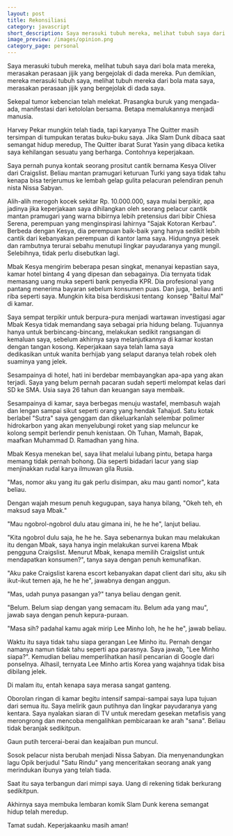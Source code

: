 ```yaml
---
layout: post
title: Rekonsiliasi
category: javascript
short_description: Saya merasuki tubuh mereka, melihat tubuh saya dari bola mata mereka.
image_preview: /images/opinion.png
category_page: personal
---
```


Saya merasuki tubuh mereka, melihat tubuh saya dari bola mata mereka, merasakan perasaan jijik yang bergejolak di dada mereka. Pun demikian, mereka merasuki tubuh saya, melihat tubuh mereka dari bola mata saya, merasakan perasaan jijik yang bergejolak di dada saya.



Sekepal tumor kebencian telah melekat. Prasangka buruk yang mengada-ada, manifestasi dari ketololan bersama. Betapa memalukannya menjadi manusia.



Harvey Pekar mungkin telah tiada, tapi karyanya The Quitter masih tersimpan di tumpukan teratas buku-buku saya. Jika Slam Dunk dibaca saat semangat hidup meredup, The Quitter ibarat Surat Yasin yang dibaca ketika saya kehilangan sesuatu yang berharga. Contohnya keperjakaan.



Saya pernah punya kontak seorang prositut cantik bernama Kesya Oliver dari Craigslist. Beliau mantan pramugari keturuan Turki yang saya tidak tahu kenapa bisa terjerumus ke lembah gelap gulita pelacuran pelendiran penuh nista Nissa Sabyan.



Alih-alih merogoh kocek sekitar Rp. 10.000.000, saya mulai berpikir, apa jadinya jika keperjakaan saya dihilangkan oleh seorang pelacur cantik mantan pramugari yang warna bibirnya lebih pretensius dari bibir Chiesa Serena, perempuan yang menginspirasi lahirnya "Sajak Kotoran Kerbau". Berbeda dengan Kesya, dia perempuan baik-baik yang hanya sedikit lebih cantik dari kebanyakan perempuan di kantor lama saya. Hidungnya pesek dan rambutnya terurai sebahu menutupi lingkar payudaranya yang mungil. Selebihnya, tidak perlu disebutkan lagi.



Mbak Kesya mengirim beberapa pesan singkat, menanyai kepastian saya, kamar hotel bintang 4 yang dipesan dan sebagainya. Dia ternyata tidak memasang uang muka seperti bank penyedia KPR. Dia profesional yang pantang menerima bayaran sebelum konsumen puas. Dan juga,  beliau anti riba seperti saya. Mungkin kita bisa berdiskusi tentang  konsep "Baitul Mal" di kamar.



Saya sempat terpikir untuk berpura-pura menjadi wartawan investigasi agar Mbak Kesya tidak memandang saya sebagai pria hidung belang. Tujuannya hanya untuk berbincang-bincang, melakukan sedikit rangsangan di kemaluan saya, sebelum akhirnya saya melanjutkannya di kamar kostan dengan tangan kosong. Keperjakaan saya telah lama saya dedikasikan untuk wanita berhijab yang selaput daranya telah robek oleh suaminya yang jelek.



Sesampainya di hotel, hati ini berdebar membayangkan apa-apa yang akan terjadi. Saya yang belum pernah pacaran sudah seperti melompat kelas dari SD ke SMA. Usia saya 26 tahun dan keuangan saya membaik.



Sesampainya di kamar, saya berbegas menuju wastafel, membasuh wajah dan lengan sampai sikut seperti orang yang hendak Tahajud. Satu kotak berlabel "Sutra" saya genggam dan dikeluarkanlah selembar polimer hidrokarbon yang akan menyelubungi roket yang siap meluncur ke kolong sempit berlendir penuh kenistaan. Oh Tuhan, Mamah, Bapak, maafkan Muhammad D. Ramadhan yang hina.



Mbak Kesya menekan bel, saya lihat melalui lubang pintu, betapa harga memang tidak pernah bohong. Dia seperti bidadari lacur yang siap menjinakkan rudal karya ilmuwan gila Rusia.



"Mas, nomor aku yang itu gak perlu disimpan, aku mau ganti nomor", kata beliau.



Dengan wajah mesum penuh kegugupan, saya hanya bilang, "Okeh teh, eh maksud saya Mbak."



"Mau ngobrol-ngobrol dulu atau gimana ini, he he he", lanjut beliau.



"Kita ngobrol dulu saja, he he he. Saya sebenarnya bukan mau melakukan itu dengan Mbak, saya hanya ingin melakukan survei karena Mbak pengguna Craigslist. Menurut Mbak, kenapa memilih Craigslist untuk mendapatkan konsumen?", tanya saya dengan penuh kemunafikan.



"Aku pake Craigslist karena escort kebanyakan dapat client dari situ, aku sih ikut-ikut temen aja, he he he", jawabnya dengan anggun.



"Mas, udah punya pasangan ya?" tanya beliau dengan genit.



"Belum. Belum siap dengan yang semacam itu. Belum ada yang mau", jawab saya dengan penuh kepura-puraan.


"Masa sih? padahal kamu agak mirip Lee Minho loh, he he he", jawab beliau.



Waktu itu saya tidak tahu siapa gerangan Lee Minho itu. Pernah dengar namanya namun tidak tahu seperti apa parasnya. Saya jawab, "Lee Minho siapa?". Kemudian beliau memperlihatkan hasil pencarian di Google dari ponselnya. Alhasil, ternyata Lee Minho artis Korea yang wajahnya tidak bisa dibilang jelek.



Di malam itu, entah kenapa saya merasa sangat ganteng.



Oborolan ringan di kamar begitu intensif sampai-sampai saya lupa tujuan dari semua itu. Saya melirik gaun putihnya dan lingkar payudaranya yang kentara. Saya nyalakan siaran di TV untuk meredam gesekan metafisis yang merongrong dan mencoba mengalihkan pembicaraan ke arah "sana". Beliau tidak beranjak sedikitpun.



Gaun putih tercerai-berai dan keajaiban pun muncul.



Sosok pelacur nista berubah menjadi Nissa Sabyan. Dia menyenandungkan lagu Opik berjudul "Satu Rindu" yang menceritakan seorang anak yang merindukan ibunya yang telah tiada.



Saat itu saya terbangun dari mimpi saya. Uang di rekening tidak berkurang sedikitpun.



Akhirnya saya membuka lembaran komik Slam Dunk kerena semangat hidup telah meredup.



Tamat sudah. Keperjakaanku masih aman!









>

